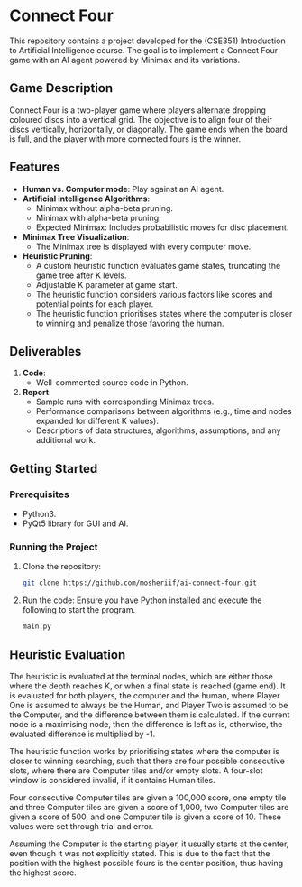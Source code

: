 # Connect Four

This repository contains a project developed for the (CSE351) Introduction to Artificial Intelligence course. The goal is to implement a Connect Four game with an AI agent powered by Minimax and its variations.

## Game Description

Connect Four is a two-player game where players alternate dropping coloured discs into a vertical grid. The objective is to align four of their discs vertically, horizontally, or diagonally. The game ends when the board is full, and the player with more connected fours is the winner.

## Features

- **Human vs. Computer mode**: Play against an AI agent.
- **Artificial Intelligence Algorithms**:
  - Minimax without alpha-beta pruning.
  - Minimax with alpha-beta pruning.
  - Expected Minimax: Includes probabilistic moves for disc placement.
- **Minimax Tree Visualization**:
  - The Minimax tree is displayed with every computer move.
- **Heuristic Pruning**:
  - A custom heuristic function evaluates game states, truncating the game tree after K levels.
  - Adjustable K parameter at game start.
  - The heuristic function considers various factors like scores and potential points for each player.
  - The heuristic function prioritises states where the computer is closer to winning and penalize those favoring the human.

## Deliverables

1. **Code**:
   - Well-commented source code in Python.
2. **Report**:
   - Sample runs with corresponding Minimax trees.
   - Performance comparisons between algorithms (e.g., time and nodes expanded for different K values).
   - Descriptions of data structures, algorithms, assumptions, and any additional work.

## Getting Started

### Prerequisites

- Python3.
- PyQt5 library for GUI and AI.

### Running the Project

1. Clone the repository:
   ```bash
   git clone https://github.com/mosheriif/ai-connect-four.git
   ```
2. Run the code: Ensure you have Python installed and execute the following to start the program.
   ```bash
   main.py
   ```

## Heuristic Evaluation

The heuristic is evaluated at the terminal nodes, which are either those where the depth reaches K, or when a final state is reached (game end). It is evaluated for both players, the computer and the human, where Player One is assumed to always be the Human, and Player Two is assumed to be the Computer, and the difference between them is calculated. If the current node is a maximising node, then the difference is left as is, otherwise, the evaluated difference is multiplied by -1.

The heuristic function works by prioritising states where the computer is closer to winning searching, such that there are four possible consecutive slots, where there are Computer tiles and/or empty slots. A four-slot window is considered invalid, if it contains Human tiles.

Four consecutive Computer tiles are given a 100,000 score, one empty tile and three Computer tiles are given a score of 1,000, two Computer tiles are given a score of 500, and one Computer tile is given a score of 10. These values were set through trial and error.

Assuming the Computer is the starting player, it usually starts at the center, even though it was not explicitly stated. This is due to the fact that the position with the highest possible fours is the center position, thus having the highest score.